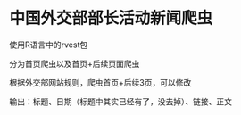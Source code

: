 # 中国外交部部长活动新闻爬虫

使用R语言中的rvest包

分为首页爬虫以及首页+后续页面爬虫

根据外交部网站规则，爬虫首页+后续3页，可以修改

输出：标题、日期（标题中其实已经有了，没去掉）、链接、正文
